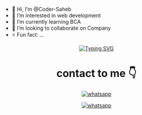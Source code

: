 - 👋 Hi, I’m @Coder-Saheb
- 👀 I’m interested in web development 
- 🌱 I’m currently learning BCA
- 💞️ I’m looking to collaborate on Company 
- ⚡ Fun fact: ...

<div align="center">
<a href="https://www.instagram.com/techgod143/"><img src="https://readme-typing-svg.demolab.com?font=Ribeye&size=50&pause=1000&color=G0B1&center=true&width=910&height=100&lines=Developer+Somagam+Ghosh;Check+my+Projects;PROGRAM+By+SOMAGAM+GHOSH" alt="Typing SVG" /></a>
  

# contact to me 👇    
<a aria-label="Join our chats" href="https://wa.me/917718570357?text=Hi!! `Somagam, I need Your Help" target="_blank">
    <img alt="whatsapp" src="https://img.shields.io/badge/Owner%20Whatsapp-25D366?style=for-the-badge&logo=whatsapp&logoColor=white" />
</p>
<a aria-label="Join our chats" href="(https://whatsapp.com/channel/0029Va9Ufzi8kyyEnEHvOm1h)" target="_blank">
    <img alt="whatsapp" src="https://img.shields.io/badge/WhatsApp%20Channel-25D366?style=for-the-badge&logo=whatsapp&logoColor=white" />
</p>

<!---
Coder-Saheb/Coder-Saheb is a ✨ special ✨ repository because its `README.md` (this file) appears on your GitHub profile.
You can click the Preview link to take a look at your changes.
--->
